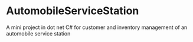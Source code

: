 # AutomobileServiceStation
A mini project in dot net C# for customer and inventory management of an automobile service station
